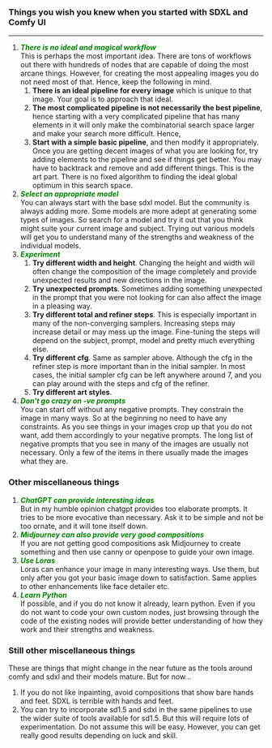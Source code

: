 ### Things you wish you knew when you started with SDXL and Comfy UI

___________________

1. <span style="color:green">***There is no ideal and magical workflow***</span>  
 This is perhaps the most important idea. There are tons of workflows out there with hundreds of nodes that are capable of doing the most arcane things. However, for creating the most appealing images you do not need most of that. Hence, keep the following in mind.
   1. **There is an ideal pipeline for every image** which is unique to that image. Your goal is to approach that ideal.  
   2. **The most complicated pipeline is not necessarily the best pipeline**, hence starting with a very complicated pipeline that has many elements in it will only make the combinatorial search space larger and make your search more difficult. Hence,
   3. **Start with a simple basic pipeline**, and then modify it appropriately. Once you are getting decent images of what you are looking for, try adding elements to the pipeline and see if things get better. You may have to backtrack and remove and add different things. This is the art part. There is no fixed algorithm to finding the ideal global optimum in this search space. 
2. <span style="color:green">***Select an appropriate model***</span>  
    You can always start with the base sdxl model. But the community is always adding more. Some models are more adept at generating some types of images. So search for a model and try it out that you think might suite your current image and subject. Trying out various models will get you to understand many of the strengths and weakness of the individual models.  
3. <span style="color:green">***Experiment***</span>
   1. **Try different width and height**. Changing the height and width will often change the composition of the image completely and provide unexpected results and new directions in the image. 
   2. **Try unexpected prompts**. Sometimes adding something unexpected in the prompt that you were not looking for can also affect the image in a pleasing way. 
   3. **Try different total and refiner steps**. This is especially important in many of the non-converging samplers. Increasing steps may increase detail or may mess up the image. Fine-tuning the steps will depend on the subject, prompt, model and pretty much everything else.
   4. **Try different cfg**. Same as sampler above. Although the cfg in the refiner step is more important than in the initial sampler. In most cases, the initial sampler cfg can be left anywhere around 7, and you can play around with the steps and cfg of the refiner.
   5. **Try different art styles**.
4. <span style="color:green">***Don't go crazy on -ve prompts***</span>  
   You can start off without any negative prompts. They constrain the image in many ways. So at the beginning no need to have any constraints. As you see things in your images crop up that you do not want, add them accordingly to your negative prompts. The long list of negative prompts that you see in many of the images are usually not necessary. Only a few of the items in there usually made the images what they are. 

### Other miscellaneous things

1. <span style="color:green">***ChatGPT can provide interesting ideas***</span>    
   But in my humble opinion chatgpt provides too elaborate prompts. It tries to be more evocative than necessary. Ask it to be simple and not be too ornate, and it will tone itself down. 
2. <span style="color:green">***Midjourney can also provide very good compositions***</span>    
   If you are not getting good compositions ask Midjourney to create something and then use canny or openpose to guide your own image.
3. <span style="color:green">***Use Loras***</span>  
   Loras can enhance your image in many interesting ways. Use them, but only after you got your basic image down to satisfaction. Same applies to other enhancements like face detailer etc.  
4. <span style="color:green">***Learn Python***</span>    
   If possible, and if you do not know it already, learn python. Even if you do not want to code your own custom nodes, just browsing through the code of the existing nodes will provide better understanding of how they work and their strengths and weakness. 


### Still other miscellaneous things

These are things that might change in the near future as the tools around comfy and sdxl and their models mature. But for now...

1. If you do not like inpainting, avoid compositions that show bare hands and feet. SDXL is terrible with hands and feet. 
2. You can try to incorporate sd1.5 and sdxl in the same pipelines to use the wider suite of tools available for sd1.5. But this will require lots of experimentation. Do not assume this will be easy. However, you can get really good results depending on luck and skill.  